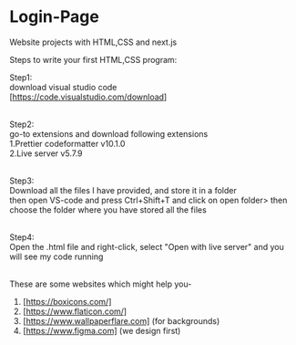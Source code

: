 # Login-Page
Website projects  with HTML,CSS and next.js 

Steps to write your first HTML,CSS program:

Step1: <br>
  download visual studio code <br>
  [https://code.visualstudio.com/download] <br> <br>

Step2: <br> 
  go-to extensions and download following extensions <br>
    1.Prettier codeformatter v10.1.0 <br>
    2.Live server v5.7.9 <br> <br>

Step3: <br>
  Download all the files I have provided, and store it in a folder <br>
  then open VS-code and press Ctrl+Shift+T and click on open folder> then choose the folder where you have stored all the files <br> <br>
  
Step4: <br>
  Open the .html file and right-click, select "Open with live server" and you will see my code running <br> <br>



These are some websites which might help you- <br>
1. [https://boxicons.com/] <br>
2. [https://www.flaticon.com/] <br>
3. [https://www.wallpaperflare.com] (for backgrounds) <br> 
4. [https://www.figma.com] (we design first) <br>
